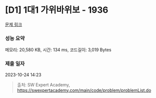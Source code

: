 # [D1] 1대1 가위바위보 - 1936 

[문제 링크](https://swexpertacademy.com/main/code/problem/problemDetail.do?contestProbId=AV5PjKXKALcDFAUq) 

### 성능 요약

메모리: 20,580 KB, 시간: 134 ms, 코드길이: 3,019 Bytes

### 제출 일자

2023-10-24 14:23



> 출처: SW Expert Academy, https://swexpertacademy.com/main/code/problem/problemList.do